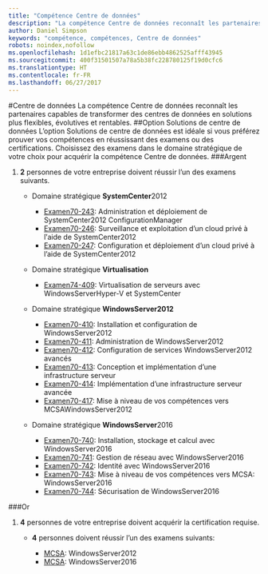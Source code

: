 ```yaml
---
title: "Compétence Centre de données"
description: "La compétence Centre de données reconnaît les partenaires capables de transformer des centres de données en solutions plus flexibles, évolutives et rentables."
author: Daniel Simpson
keywords: "compétence, compétences, Centre de données"
robots: noindex,nofollow
ms.openlocfilehash: 1d1efbc21817a63c1de86ebb4862525afff43945
ms.sourcegitcommit: 400f31501507a78a5b38fc228780125f19d0cfc6
ms.translationtype: HT
ms.contentlocale: fr-FR
ms.lasthandoff: 06/27/2017
---
```

#<a name="datacenter"></a>Centre de données
La compétence Centre de données reconnaît les partenaires capables de transformer des centres de données en solutions plus flexibles, évolutives et rentables.
##<a name="datacenter-solutions-option"></a>Option Solutions de centre de données
L’option Solutions de centre de données est idéale si vous préférez prouver vos compétences en réussissant des examens ou des certifications. Choisissez des examens dans le domaine stratégique de votre choix pour acquérir la compétence Centre de données.
###<a name="silver"></a>Argent
1. **2** personnes de votre entreprise doivent réussir l’un des examens suivants.

    - Domaine stratégique **SystemCenter**2012

        - [Examen70-243](https://www.microsoft.com/en-us/learning/exam-70-243.aspx): Administration et déploiement de SystemCenter2012 ConfigurationManager
        - [Examen70-246](https://www.microsoft.com/en-us/learning/exam-70-246.aspx): Surveillance et exploitation d’un cloud privé à lֹ’aide de SystemCenter2012
        - [Examen70-247](https://www.microsoft.com/en-us/learning/exam-70-247.aspx): Configuration et déploiement d’un cloud privé à l’aide de SystemCenter2012

    - Domaine stratégique **Virtualisation**

        - [Examen74-409](https://www.microsoft.com/en-us/learning/exam-74-409.aspx): Virtualisation de serveurs avec WindowsServerHyper-V et SystemCenter

    - Domaine stratégique **WindowsServer2012**

        - [Examen70-410](https://www.microsoft.com/en-us/learning/exam-70-410.aspx): Installation et configuration de WindowsServer2012
        - [Examen70-411](https://www.microsoft.com/en-us/learning/exam-70-411.aspx): Administration de WindowsServer2012
        - [Examen70-412](https://www.microsoft.com/en-us/learning/exam-70-412.aspx): Configuration de services WindowsServer2012 avancés
        - [Examen70-413](https://www.microsoft.com/en-us/learning/exam-70-413.aspx): Conception et implémentation d’une infrastructure serveur
        - [Examen70-414](https://www.microsoft.com/en-us/learning/exam-70-414.aspx): Implémentation d’une infrastructure serveur avancée
        - [Examen70-417](https://www.microsoft.com/en-us/learning/exam-70-417.aspx): Mise à niveau de vos compétences vers MCSAWindowsServer2012

    - Domaine stratégique **WindowsServer**2016
        - [Examen70-740](https://www.microsoft.com/en-us/learning/exam-70-740.aspx): Installation, stockage et calcul avec WindowsServer2016
        - [Examen70-741](https://www.microsoft.com/en-us/learning/exam-70-741.aspx): Gestion de réseau avec WindowsServer2016
        - [Examen70-742](https://www.microsoft.com/en-us/learning/exam-70-742.aspx): Identité avec WindowsServer2016
        - [Examen70-743](https://www.microsoft.com/en-us/learning/exam-70-743.aspx): Mise à niveau de vos compétences vers MCSA: WindowsServer2016
        - [Examen70-744](https://www.microsoft.com/en-us/learning/exam-70-744.aspx): Sécurisation de WindowsServer2016

###<a name="gold"></a>Or
1. **4** personnes de votre entreprise doivent acquérir la certification requise.

    - **4** personnes doivent réussir l’un des examens suivants:

        - [MCSA](https://www.microsoft.com/en-us/learning/mcsa-windows-server-certification.aspx): WindowsServer2012
        - [MCSA](https://www.microsoft.com/en-us/learning/mcsa-windows-server-2016-certification.aspx): WindowsServer2016

